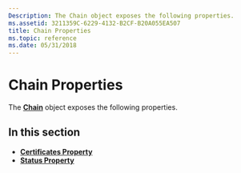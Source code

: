 ```yaml
---
Description: The Chain object exposes the following properties.
ms.assetid: 3211359C-6229-4132-B2CF-B20A055EA507
title: Chain Properties
ms.topic: reference
ms.date: 05/31/2018
---
```


# Chain Properties

The [**Chain**](chain.md) object exposes the following properties.

## In this section

-   [**Certificates Property**](chain-certificates.md)
-   [**Status Property**](chain-status.md)

 

 



